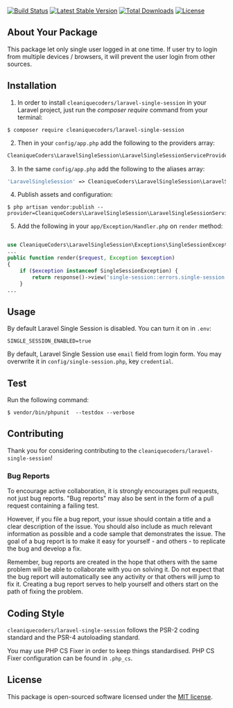 
[![Build Status](https://travis-ci.org/cleaniquecoders/laravel-single-session.svg?branch=master)](https://travis-ci.org/cleaniquecoders/laravel-single-session) [![Latest Stable Version](https://poser.pugx.org/cleaniquecoders/laravel-single-session/v/stable)](https://packagist.org/packages/cleaniquecoders/laravel-single-session) [![Total Downloads](https://poser.pugx.org/cleaniquecoders/laravel-single-session/downloads)](https://packagist.org/packages/cleaniquecoders/laravel-single-session) [![License](https://poser.pugx.org/cleaniquecoders/laravel-single-session/license)](https://packagist.org/packages/cleaniquecoders/laravel-single-session)

## About Your Package

This package let only single user logged in at one time. If user try to login from multiple devices / browsers, it will prevent the user login from other sources.

## Installation

1. In order to install `cleaniquecoders/laravel-single-session` in your Laravel project, just run the *composer require* command from your terminal:

```
$ composer require cleaniquecoders/laravel-single-session
```

2. Then in your `config/app.php` add the following to the providers array:

```php
CleaniqueCoders\LaravelSingleSession\LaravelSingleSessionServiceProvider::class,
```

3. In the same `config/app.php` add the following to the aliases array:

```php
'LaravelSingleSession' => CleaniqueCoders\LaravelSingleSession\LaravelSingleSessionFacade::class,
```

4. Publish assets and configuration:

```
$ php artisan vendor:publish --provider=CleaniqueCoders\LaravelSingleSession\LaravelSingleSessionServiceProvider
```

5. Add the following in your `app/Exception/Handler.php` on `render` method:

```php

use CleaniqueCoders\LaravelSingleSession\Exceptions\SingleSessionException;
...
public function render($request, Exception $exception)
{
	if ($exception instanceof SingleSessionException) {
	    return response()->view('single-session::errors.single-session', [], 401);
	}
...
```

## Usage

By default Laravel Single Session is disabled. You can turn it on in `.env`:

```
SINGLE_SESSION_ENABLED=true
```

By default, Laravel Single Session use `email` field from login form. You may overwrite it in `config/single-session.php`, key `credential`.

## Test

Run the following command:

```
$ vendor/bin/phpunit  --testdox --verbose
```

## Contributing

Thank you for considering contributing to the `cleaniquecoders/laravel-single-session`!

### Bug Reports

To encourage active collaboration, it is strongly encourages pull requests, not just bug reports. "Bug reports" may also be sent in the form of a pull request containing a failing test.

However, if you file a bug report, your issue should contain a title and a clear description of the issue. You should also include as much relevant information as possible and a code sample that demonstrates the issue. The goal of a bug report is to make it easy for yourself - and others - to replicate the bug and develop a fix.

Remember, bug reports are created in the hope that others with the same problem will be able to collaborate with you on solving it. Do not expect that the bug report will automatically see any activity or that others will jump to fix it. Creating a bug report serves to help yourself and others start on the path of fixing the problem.

## Coding Style

`cleaniquecoders/laravel-single-session` follows the PSR-2 coding standard and the PSR-4 autoloading standard. 

You may use PHP CS Fixer in order to keep things standardised. PHP CS Fixer configuration can be found in `.php_cs`.

## License

This package is open-sourced software licensed under the [MIT license](http://opensource.org/licenses/MIT).